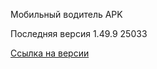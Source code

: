 Мобильный водитель APK

Последняя версия 1.49.9 25033

[Ссылка на версии](https://github.com/PanteoPro/driver_protek/releases)
